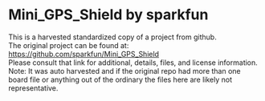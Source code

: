 
# Mini_GPS_Shield by sparkfun  
This is a harvested standardized copy of a project from github.  
The original project can be found at:  
https://github.com/sparkfun/Mini_GPS_Shield  
Please consult that link for additional, details, files, and license information.  
Note: It was auto harvested and if the original repo had more than one board file or anything out of the ordinary the files here are likely not representative.  
    